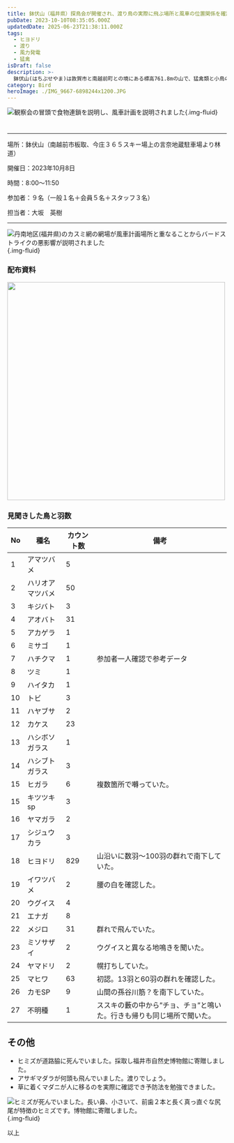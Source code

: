 ```yaml
---
title: 鉢伏山（福井県）探鳥会が開催され、渡り鳥の実際に飛ぶ場所と風車の位置関係を確認でき風発の悪影響を体感できた会となりました
pubDate: 2023-10-10T08:35:05.000Z
updatedDate: 2025-06-23T21:38:11.000Z
tags:
  - ヒヨドリ
  - 渡り
  - 風力発電
  - 猛禽
isDraft: false
description: >-
  鉢伏山(はちぶせやま)は敦賀市と南越前町との境にある標高761.8mの山で、猛禽類と小鳥の秋の渡りを見る探鳥会でした。ヒヨドリ829羽、ハリオアマツバメ50羽、アオバト31羽、メジロ31羽、カケス23羽、カモSPなどが山塊上空を飛んでいました。当地は日本最大級の風車が８０基建つ計画があり、渡り鳥の飛行ルートと風車の計画地が重なることから、その影響の大きさを実感し、鉢伏山の自然を満喫する機会となりました。
category: Bird
heroImage: ./IMG_9667-6898244x1200.JPG
---
```




![観察会の冒頭で食物連鎖を説明し、風車計画を説明されました](https://object-storage.tyo2.conoha.io/v1/nc_938a9d00d6004f1390c354d4a15ef25b/blog-astro-assets/blog-images/IMG_9667-6898244x1200.JPG){.img-fluid}

# 

---

場所：鉢伏山（南越前市板取、今庄３６５スキー場上の言奈地蔵駐車場より林道）

開催日：2023年10月8日

時間：8:00〜11:50

参加者：９名（一般１名＋会員５名＋スタッフ３名）

担当者：大坂　英樹

---





![丹南地区(福井県)のカスミ網の網場が風車計画場所と重なることからバードストライクの悪影響が説明されました](https://object-storage.tyo2.conoha.io/v1/nc_938a9d00d6004f1390c354d4a15ef25b/blog-astro-assets/blog-images/IMG_9672x1200.JPG){.img-fluid}





### 配布資料

<a href="/data/blog_contents/posts/4363FA5BA02040BBAA417794F5D949B8/231008_鉢伏山探鳥会参考資料.pdf">

<img src="https://object-storage.tyo2.conoha.io/v1/nc_938a9d00d6004f1390c354d4a15ef25b/blog-astro-assets/blog-images/4363FA5BA02040BBAA417794F5D949B8/配布資料_imagex1200.png" width="500px;" class="d-block mx-auto"></img>


</a>








### 見聞きした鳥と羽数

| No   | 種名             | カウント数 | 備考                                                         |
| ---- | ---------------- | ---------- | ------------------------------------------------------------ |
| 1    | アマツバメ       | 5          |                                                              |
| 2    | ハリオアマツバメ | 50         |                                                              |
| 3    | キジバト         | 3          |                                                              |
| 4    | アオバト         | 31         |                                                              |
| 5    | アカゲラ         | 1          |                                                              |
| 6    | ミサゴ           | 1          |                                                              |
| 7    | ハチクマ         | 1          | 参加者一人確認で参考データ                                   |
| 8    | ツミ             | 1          |                                                              |
| 9    | ハイタカ         | 1          |                                                              |
| 10   | トビ             | 3          |                                                              |
| 11   | ハヤブサ         | 2          |                                                              |
| 12   | カケス           | 23         |                                                              |
| 13   | ハシボソガラス   | 1          |                                                              |
| 14   | ハシブトガラス   | 3          |                                                              |
| 15   | ヒガラ           | 6          | 複数箇所で囀っていた。                                       |
| 15   | キツツキsp       | 3          |                                                              |
| 16   | ヤマガラ         | 2          |                                                              |
| 17   | シジュウカラ     | 3          |                                                              |
| 18   | ヒヨドリ         | 829        | 山沿いに数羽〜100羽の群れで南下していた。                    |
| 19   | イワツバメ       | 2          | 腰の白を確認した。                                           |
| 20   | ウグイス         | 4          |                                                              |
| 21   | エナガ           | 8          |                                                              |
| 22   | メジロ           | 31         | 群れで飛んでいた。                                           |
| 23   | ミソサザイ       | 2          | ウグイスと異なる地鳴きを聞いた。                             |
| 24   | ヤマドリ         | 2          | 幌打ちしていた。                                             |
| 25   | マヒワ           | 63         | 初認。13羽と60羽の群れを確認した。                           |
| 26   | カモSP           | 9          | 山間の孫谷川筋？を南下していた。                             |
| 27   | 不明種           | 1          | ススキの藪の中から”チョ、チョ”と鳴いた。行きも帰りも同じ場所で聞いた。 |



## その他

- ヒミズが道路脇に死んでいました。採取し福井市自然史博物館に寄贈しました。
- アサギマダラが何頭も飛んでいました。渡りでしょう。
- 草に着くマダニが人に移るのを実際に確認でき予防法を勉強できました。







![ヒミズが死んでいました。長い鼻、小さいて、前歯２本と長く真っ直ぐな尻尾が特徴のヒミズです。博物館に寄贈しました。](https://object-storage.tyo2.conoha.io/v1/nc_938a9d00d6004f1390c354d4a15ef25b/blog-astro-assets/blog-images/IMG_9674x1200.JPG){.img-fluid}





以上

